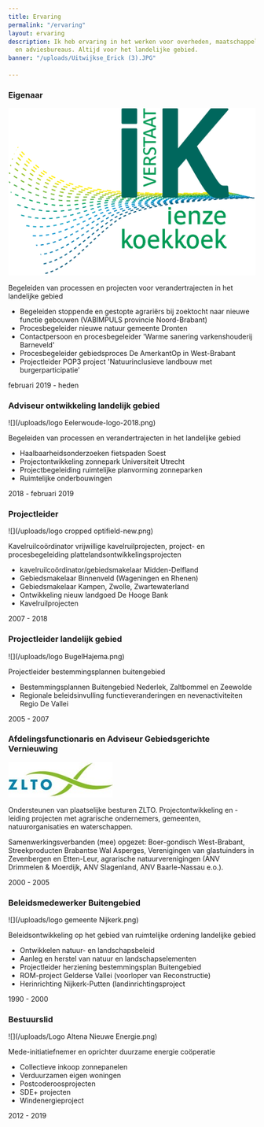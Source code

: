```yaml
---
title: Ervaring
permalink: "/ervaring"
layout: ervaring
description: Ik heb ervaring in het werken voor overheden, maatschappelijke organisaties
  en adviesbureaus. Altijd voor het landelijke gebied.
banner: "/uploads/Uitwijkse_Erick (3).JPG"

---
```

### Eigenaar

![](/uploads/ikverstaat-cropped.png)

Begeleiden van processen en projecten voor verandertrajecten in het landelijke gebied

* Begeleiden stoppende en gestopte agrariërs bij zoektocht naar nieuwe functie gebouwen (VABIMPULS provincie Noord-Brabant)
* Procesbegeleider nieuwe natuur gemeente Dronten
* Contactpersoon en procesbegeleider 'Warme sanering varkenshouderij Barneveld'
* Procesbegeleider gebiedsproces De AmerkantOp in West-Brabant
* Projectleider POP3 project 'Natuurinclusieve landbouw met burgerparticipatie'

februari 2019 - heden

### Adviseur ontwikkeling landelijk gebied

![](/uploads/logo Eelerwoude-logo-2018.png)

Begeleiden van processen en verandertrajecten in het landelijke gebied

* Haalbaarheidsonderzoeken fietspaden Soest
* Projectontwikkeling zonnepark Universiteit Utrecht
* Projectbegeleiding ruimtelijke planvorming zonneparken
* Ruimtelijke onderbouwingen

2018 - februari 2019

### Projectleider

![](/uploads/logo cropped optifield-new.png)

Kavelruilcoördinator vrijwillige kavelruilprojecten, project- en procesbegeleiding plattelandsontwikkelingsprojecten

* kavelruilcoördinator/gebiedsmakelaar Midden-Delfland
* Gebiedsmakelaar Binnenveld (Wageningen en Rhenen)
* Gebiedsmakelaar Kampen, Zwolle, Zwartewaterland
* Ontwikkeling nieuw landgoed De Hooge Bank
* Kavelruilprojecten

2007 - 2018

### Projectleider landelijk gebied

![](/uploads/logo BugelHajema.png)

Projectleider bestemmingsplannen buitengebied

* Bestemmingsplannen Buitengebied Nederlek, Zaltbommel en Zeewolde
* Regionale beleidsinvulling functieveranderingen en nevenactiviteiten Regio De Vallei

2005 - 2007

### Afdelingsfunctionaris en Adviseur Gebiedsgerichte Vernieuwing

![](/uploads/zlto-logo.jpg)

Ondersteunen van plaatselijke besturen ZLTO. Projectontwikkeling en -leiding projecten met agrarische ondernemers, gemeenten, natuurorganisaties en waterschappen.

Samenwerkingsverbanden (mee) opgezet: Boer-gondisch West-Brabant, Streekproducten Brabantse Wal Asperges, Verenigingen van glastuinders in Zevenbergen en Etten-Leur, agrarische natuurverenigingen (ANV Drimmelen & Moerdijk, ANV Slagenland, ANV Baarle-Nassau e.o.).

2000 - 2005

### Beleidsmedewerker Buitengebied

![](/uploads/logo gemeente Nijkerk.png)

Beleidsontwikkeling op het gebied van ruimtelijke ordening landelijke gebied

* Ontwikkelen natuur- en landschapsbeleid
* Aanleg en herstel van natuur en landschapselementen
* Projectleider herziening bestemmingsplan Buitengebied
* ROM-project Gelderse Vallei (voorloper van Reconstructie)
* Herinrichting Nijkerk-Putten (landinrichtingsproject

1990 - 2000

### Bestuurslid

![](/uploads/Logo Altena Nieuwe Energie.png)

Mede-initiatiefnemer en oprichter duurzame energie coöperatie

* Collectieve inkoop zonnepanelen
* Verduurzamen eigen woningen
* Postcoderoosprojecten
* SDE+ projecten
* Windenergieproject

2012 - 2019